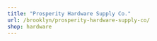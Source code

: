 ```yaml
---
title: "Prosperity Hardware Supply Co."
url: /brooklyn/prosperity-hardware-supply-co/
shop: hardware
---
```

